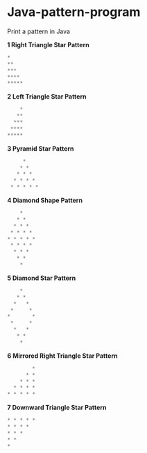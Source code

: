 # Java-pattern-program
Print a pattern in Java

**1 Right Triangle Star Pattern**
```java
*
**
***
****
*****
```

**2 Left Triangle Star Pattern**
```java
    *
   **
  ***
 ****
*****
```

**3 Pyramid Star Pattern**
```java
     * 
    * * 
   * * * 
  * * * * 
 * * * * *
```

**4 Diamond Shape Pattern**
```java
    *
   * *
  * * *
 * * * *
* * * * *
 * * * *
  * * *
   * *
    *
```
**5 Diamond Star Pattern**
```java
    *
   * *
  *   *
 *     *
*       *
 *     *
  *   *
   * *
    *
```

**6 Mirrored Right Triangle Star Pattern**
```java
        *
      * *
    * * *
  * * * *
* * * * *
```
**7 Downward Triangle Star Pattern**
```java
* * * * *
* * * *
* * *
* *
*
```

